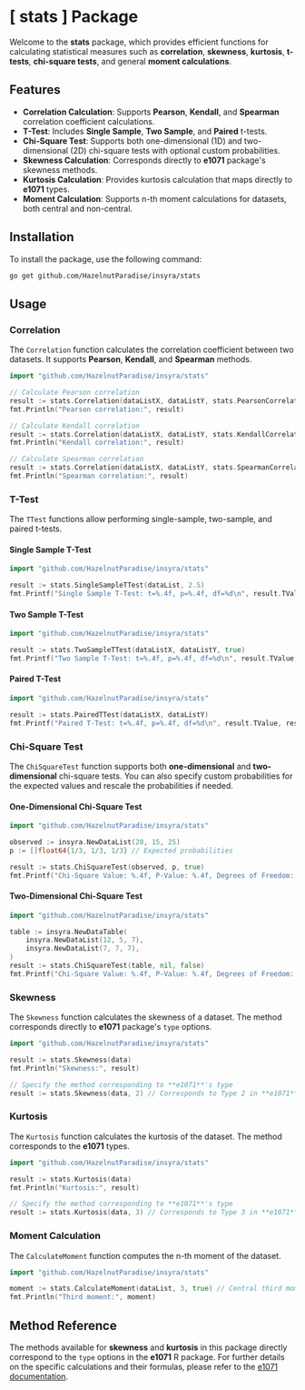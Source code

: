 # [ stats ] Package 

Welcome to the **stats** package, which provides efficient functions for calculating statistical measures such as **correlation**, **skewness**, **kurtosis**, **t-tests**, **chi-square tests**, and general **moment calculations**.

## Features

- **Correlation Calculation**: Supports **Pearson**, **Kendall**, and **Spearman** correlation coefficient calculations.
- **T-Test**: Includes **Single Sample**, **Two Sample**, and **Paired** t-tests.
- **Chi-Square Test**: Supports both one-dimensional (1D) and two-dimensional (2D) chi-square tests with optional custom probabilities.
- **Skewness Calculation**: Corresponds directly to **e1071** package's skewness methods.
- **Kurtosis Calculation**: Provides kurtosis calculation that maps directly to **e1071** types.
- **Moment Calculation**: Supports n-th moment calculations for datasets, both central and non-central.

## Installation

To install the package, use the following command:

```bash
go get github.com/HazelnutParadise/insyra/stats
```

## Usage

### Correlation

The `Correlation` function calculates the correlation coefficient between two datasets. It supports **Pearson**, **Kendall**, and **Spearman** methods.

```go
import "github.com/HazelnutParadise/insyra/stats"

// Calculate Pearson correlation
result := stats.Correlation(dataListX, dataListY, stats.PearsonCorrelation)
fmt.Println("Pearson correlation:", result)

// Calculate Kendall correlation
result := stats.Correlation(dataListX, dataListY, stats.KendallCorrelation)
fmt.Println("Kendall correlation:", result)

// Calculate Spearman correlation
result := stats.Correlation(dataListX, dataListY, stats.SpearmanCorrelation)
fmt.Println("Spearman correlation:", result)
```

### T-Test

The `TTest` functions allow performing single-sample, two-sample, and paired t-tests.

#### Single Sample T-Test

```go
import "github.com/HazelnutParadise/insyra/stats"

result := stats.SingleSampleTTest(dataList, 2.5)
fmt.Printf("Single Sample T-Test: t=%.4f, p=%.4f, df=%d\n", result.TValue, result.PValue, result.Df)
```

#### Two Sample T-Test

```go
import "github.com/HazelnutParadise/insyra/stats"

result := stats.TwoSampleTTest(dataListX, dataListY, true)
fmt.Printf("Two Sample T-Test: t=%.4f, p=%.4f, df=%d\n", result.TValue, result.PValue, result.Df)
```

#### Paired T-Test

```go
import "github.com/HazelnutParadise/insyra/stats"

result := stats.PairedTTest(dataListX, dataListY)
fmt.Printf("Paired T-Test: t=%.4f, p=%.4f, df=%d\n", result.TValue, result.PValue, result.Df)
```

### Chi-Square Test

The `ChiSquareTest` function supports both **one-dimensional** and **two-dimensional** chi-square tests. You can also specify custom probabilities for the expected values and rescale the probabilities if needed.

#### One-Dimensional Chi-Square Test

```go
import "github.com/HazelnutParadise/insyra/stats"

observed := insyra.NewDataList(20, 15, 25)
p := []float64{1/3, 1/3, 1/3} // Expected probabilities

result := stats.ChiSquareTest(observed, p, true)
fmt.Printf("Chi-Square Value: %.4f, P-Value: %.4f, Degrees of Freedom: %d\n", result.ChiSquare, result.PValue, result.Df)
```

#### Two-Dimensional Chi-Square Test

```go
import "github.com/HazelnutParadise/insyra/stats"

table := insyra.NewDataTable(
    insyra.NewDataList(12, 5, 7),
    insyra.NewDataList(7, 7, 7),
)
result := stats.ChiSquareTest(table, nil, false)
fmt.Printf("Chi-Square Value: %.4f, P-Value: %.4f, Degrees of Freedom: %d\n", result.ChiSquare, result.PValue, result.Df)
```

### Skewness

The `Skewness` function calculates the skewness of a dataset. The method corresponds directly to **e1071** package's `type` options.

```go
import "github.com/HazelnutParadise/insyra/stats"

result := stats.Skewness(data)
fmt.Println("Skewness:", result)

// Specify the method corresponding to **e1071**'s type
result := stats.Skewness(data, 2) // Corresponds to Type 2 in **e1071**
```

### Kurtosis

The `Kurtosis` function calculates the kurtosis of the dataset. The method corresponds to the **e1071** types.

```go
import "github.com/HazelnutParadise/insyra/stats"

result := stats.Kurtosis(data)
fmt.Println("Kurtosis:", result)

// Specify the method corresponding to **e1071**'s type
result := stats.Kurtosis(data, 3) // Corresponds to Type 3 in **e1071**
```

### Moment Calculation

The `CalculateMoment` function computes the n-th moment of the dataset.

```go
import "github.com/HazelnutParadise/insyra/stats"

moment := stats.CalculateMoment(dataList, 3, true) // Central third moment
fmt.Println("Third moment:", moment)
```

## Method Reference

The methods available for **skewness** and **kurtosis** in this package directly correspond to the `type` options in the **e1071** R package. For further details on the specific calculations and their formulas, please refer to the [e1071 documentation](https://cran.r-project.org/web/packages/e1071/e1071.pdf).
